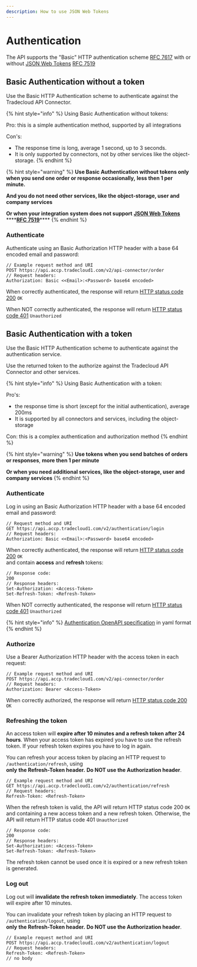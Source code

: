 ```yaml
---
description: How to use JSON Web Tokens
---
```


# Authentication

The API supports the "Basic" HTTP authentication scheme [RFC 7617](https://tools.ietf.org/html/rfc7617) with or without [JSON Web Tokens](https://jwt.io/) [RFC 7519](https://tools.ietf.org/html/rfc7519)

## Basic Authentication without a token

Use the Basic HTTP Authentication scheme to authenticate against the Tradecloud API Connector.

{% hint style="info" %}
Using Basic Authentication without tokens:

Pro: this is a simple authentication method, supported by all integrations

Con's: 

* The response time is long, average 1 second, up to 3 seconds.
* It is only supported by connectors, not by other services like the object-storage.
{% endhint %}

{% hint style="warning" %}
**Use Basic Authentication without tokens only when you send one order or response occasionally,** **less then 1 per minute.**

**And you do not need other services, like the object-storage, user and company services**

**Or when your integration system does not support** [**JSON Web Tokens**](https://jwt.io/) ****[**RFC 7519**](https://tools.ietf.org/html/rfc7519)\*\*\*\*
{% endhint %}

### Authenticate

Authenticate using an Basic Authorization HTTP header with a base 64 encoded email and password:

```text
// Example request method and URI
POST https://api.accp.tradecloud1.com/v2/api-connector/order
// Request headers:
Authorization: Basic <<Email>:<Password> base64 encoded>
```

When correctly authenticated, the response will return [HTTP status code 200](https://en.wikipedia.org/wiki/List_of_HTTP_status_codes#2xx_success) `OK`

When NOT correctly authenticated, the response will return [HTTP status code 401](https://en.wikipedia.org/wiki/List_of_HTTP_status_codes#4xx_client_errors) `Unauthorized` 

## Basic Authentication with a token

Use the Basic HTTP Authentication scheme to authenticate against the authentication service.

Use the returned token to the authorize against the Tradecloud API Connector and other services.

{% hint style="info" %}
Using Basic Authentication with a token:

Pro's: 

* the response time is short \(except for the initial authentication\), average 200ms
* It is supported by all connectors and services, including the object-storage

Con: this is a complex authentication and authorization method
{% endhint %}

{% hint style="warning" %}
**Use tokens when you send batches of orders or responses**, **more then 1 per minute**

**Or when you need additional services, like the object-storage, user and company services**
{% endhint %}

### Authenticate

Log in using an Basic Authorization HTTP header with a base 64 encoded email and password:

```text
// Request method and URI
GET https://api.accp.tradecloud1.com/v2/authentication/login
// Request headers:
Authorization: Basic <<Email>:<Password> base64 encoded>
```

When correctly authenticated, the response will return [HTTP status code 200](https://en.wikipedia.org/wiki/List_of_HTTP_status_codes#2xx_success) `OK`    
and contain **access** and **refresh** tokens:

```text
// Response code:
200
// Response headers:
Set-Authorization: <Access-Token>
Set-Refresh-Token: <Refresh-Token>
```

When NOT correctly authenticated, the response will return [HTTP status code 401](https://en.wikipedia.org/wiki/List_of_HTTP_status_codes#4xx_client_errors) `Unauthorized` 

{% hint style="info" %}
[Authentication OpenAPI specification](https://api.accp.tradecloud1.com/v2/authentication/specs.yaml) in yaml format
{% endhint %}

### Authorize

Use a Bearer Authorization HTTP header with the access token in each request:

```text
// Example request method and URI
POST https://api.accp.tradecloud1.com/v2/api-connector/order
// Request headers:
Authorization: Bearer <Access-Token>
```

When correctly authorized, the response will return [HTTP status code 200](https://en.wikipedia.org/wiki/List_of_HTTP_status_codes#2xx_success) `OK`  

### Refreshing the token

An access token will **expire after 10 minutes and a refresh token after 24 hours**. When your access token has expired you have to use the refresh token. If your refresh token expires you have to log in again.

You can refresh your access token by placing an HTTP request to `/authentication/refresh`, using   
**only** **the Refresh-Token header.** **Do NOT use the Authorization header**.

```text
// Example request method and URI
GET https://api.accp.tradecloud1.com/v2/authentication/refresh
// Request headers:
Refresh-Token: <Refresh-Token>
```

When the refresh token is valid, the API will return HTTP status code 200 `OK` and containing a new access token and a new refresh token. Otherwise, the API will return HTTP status code  401 `Unauthorized` 

```text
// Response code:
200
// Response headers:
Set-Authorization: <Access-Token>
Set-Refresh-Token: <Refresh-Token>
```

The refresh token cannot be used once it is expired or a new refresh token is generated.

### Log out

Log out will **invalidate the refresh token immediately**. The access token will expire after 10 minutes.

You can invalidate your refresh token by placing an HTTP request to `/authentication/logout`, using   
**only** **the Refresh-Token header.** **Do NOT use the Authorization header**.

```text
// Example request method and URI
POST https://api.accp.tradecloud1.com/v2/authentication/logout
// Request headers:
Refresh-Token: <Refresh-Token>
// no body
```



